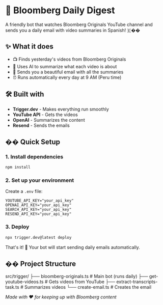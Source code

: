 # 📰 Bloomberg Daily Digest

A friendly bot that watches Bloomberg Originals YouTube channel and sends you a daily email with video summaries in Spanish! 🇪��

## ✨ What it does

- 📺 Finds yesterday's videos from Bloomberg Originals
- 🧠 Uses AI to summarize what each video is about
- 📧 Sends you a beautiful email with all the summaries
- ⏰ Runs automatically every day at 9 AM (Peru time)

## 🛠️ Built with

- **Trigger.dev** - Makes everything run smoothly
- **YouTube API** - Gets the videos
- **OpenAI** - Summarizes the content
- **Resend** - Sends the emails

## �� Quick Setup

### 1. Install dependencies
```bash
npm install
```

### 2. Set up your environment
Create a `.env` file:
```env
YOUTUBE_API_KEY="your_api_key"
OPENAI_API_KEY="your_api_key"
SEARCH_API_KEY="your_api_key"
RESEND_API_KEY="your_api_key"
```

### 3. Deploy
```bash
npx trigger.dev@latest deploy
```

That's it! 🎉 Your bot will start sending daily emails automatically.

## �� Project Structure

src/trigger/
├── bloomberg-originals.ts # Main bot (runs daily)
├── get-youtube-videos.ts # Gets videos from YouTube
├── extract-transcripts-task.ts # Summarizes videos
└── create-email.ts # Creates the email

*Made with ❤️ for keeping up with Bloomberg content*
